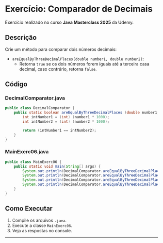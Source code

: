 
# Exercício: Comparador de Decimais

Exercício realizado no curso **Java Masterclass 2025** da Udemy.

## Descrição

Crie um método para comparar dois números decimais:

- `areEqualByThreeDecimalPlaces(double number1, double number2)`:
    - Retorna `true` se os dois números forem iguais até a terceira casa decimal, caso contrário, retorna `false`.

## Código

### DecimalComparator.java
```java
public class DecimalComparator {
    public static boolean areEqualByThreeDecimalPlaces (double number1, double number2) {
        int intNumber1 = (int) (number1 * 1000);
        int intNumber2 = (int) (number2 * 1000);

        return (intNumber1 == intNumber2);
    }
}
```

### MainExerc06.java
```java
public class MainExerc06 {
    public static void main(String[] args) {
        System.out.println(DecimalComparator.areEqualByThreeDecimalPlaces(-3.1756, -3.175));
        System.out.println(DecimalComparator.areEqualByThreeDecimalPlaces(3.175, 3.176));
        System.out.println(DecimalComparator.areEqualByThreeDecimalPlaces(3.0, 3.0));
        System.out.println(DecimalComparator.areEqualByThreeDecimalPlaces(-3.123, 3.123));
    }
}
```

## Como Executar

1. Compile os arquivos `.java`.
2. Execute a classe `MainExerc06`.
3. Veja as respostas no console.

---